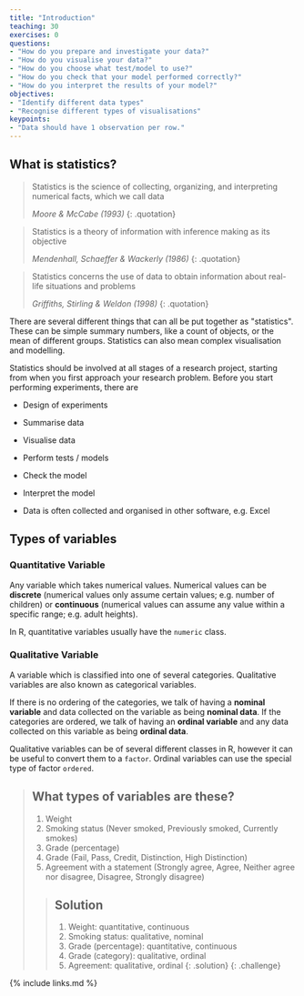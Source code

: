 ```yaml
---
title: "Introduction"
teaching: 30
exercises: 0
questions:
- "How do you prepare and investigate your data?"
- "How do you visualise your data?"
- "How do you choose what test/model to use?"
- "How do you check that your model performed correctly?"
- "How do you interpret the results of your model?"
objectives:
- "Identify different data types"
- "Recognise different types of visualisations"
keypoints:
- "Data should have 1 observation per row."
---
```

## What is statistics?

> Statistics is the science of collecting, organizing, and
> interpreting numerical facts, which we call data
>
> _Moore & McCabe (1993)_
{: .quotation}

> Statistics is a theory of information with inference making as its objective
> 
> _Mendenhall, Schaeffer & Wackerly (1986)_
{: .quotation}

> Statistics concerns the use of data to obtain
> information about real-life situations and problems
> 
> _Griffiths, Stirling & Weldon (1998)_
{: .quotation}

There are several different things that can all be put together as "statistics". These
can be simple summary numbers, like a count of objects, or the mean of different groups.
Statistics can also mean complex visualisation and modelling.

Statistics should be involved at all stages of a research project, starting from when you
first approach your research problem. Before you start performing experiments, there are

- Design of experiments
- Summarise data
- Visualise data
- Perform tests / models
- Check the model
- Interpret the model

- Data is often collected and organised in other software, e.g. Excel

## Types of variables

### Quantitative Variable

Any variable which takes numerical values. Numerical values can be
**discrete** (numerical values only assume certain values; e.g. number of children) or
**continuous** (numerical values can assume any value within a specific range;
e.g. adult heights).

In R, quantitative variables usually have the `numeric` class.

### Qualitative Variable

A variable which is classified into one of several categories. Qualitative variables are also
known as categorical variables.

If there is no ordering of the categories, we talk of having a **nominal variable**
and data collected on the variable as being **nominal data**. If the categories are ordered,
we talk of having an **ordinal variable** and any data collected on this variable as being
**ordinal data**.

Qualitative variables can be of several different classes in R, however it can be useful to
convert them to a `factor`. Ordinal variables can use the special type of factor `ordered`.

> ## What types of variables are these?
>
> 1. Weight
> 1. Smoking status (Never smoked, Previously smoked, Currently smokes)
> 1. Grade (percentage)
> 1. Grade (Fail, Pass, Credit, Distinction, High Distinction)
> 1. Agreement with a statement (Strongly agree, Agree, Neither agree nor disagree,
>    Disagree, Strongly disagree)
>
> > ## Solution
> > 
> > 1. Weight: quantitative, continuous
> > 1. Smoking status: qualitative, nominal
> > 1. Grade (percentage): quantitative, continuous
> > 1. Grade (category): qualitative, ordinal
> > 1. Agreement: qualitative, ordinal
> {: .solution}
{: .challenge}

{% include links.md %}
